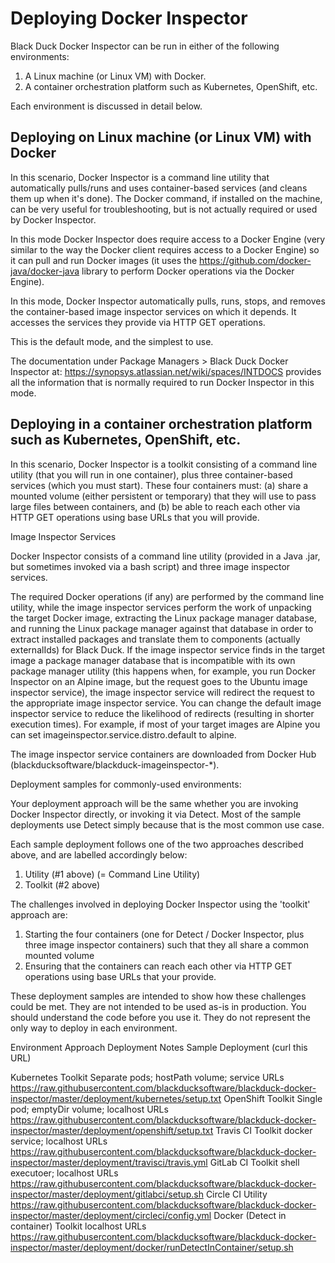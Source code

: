 # Deploying Docker Inspector

Black Duck Docker Inspector can be run in either of the following environments:

1. A Linux machine (or Linux VM) with Docker.
2. A container orchestration platform such as Kubernetes, OpenShift, etc.

Each environment is discussed in detail below.

## Deploying on Linux machine (or Linux VM) with Docker

In this scenario, Docker Inspector is a command line utility that automatically pulls/runs and uses container-based services 
(and cleans them up when it's done). The Docker command, if installed on the machine, can be very useful for troubleshooting, but is not actually
required or used by Docker Inspector.

In this mode Docker Inspector does require access to a Docker Engine (very similar to the way the Docker client requires
access to a Docker Engine) so it can pull and run Docker images (it uses the https://github.com/docker-java/docker-java
library to perform Docker operations via the Docker Engine).

In this mode, Docker Inspector automatically pulls, runs, stops, and removes the container-based image inspector services
on which it depends. It accesses the services they provide via HTTP GET operations.

This is the default mode, and the simplest to use.

The documentation under Package Managers > Black Duck Docker Inspector at: https://synopsys.atlassian.net/wiki/spaces/INTDOCS
provides all the information that is normally required to run Docker Inspector in this mode.

## Deploying in a container orchestration platform such as Kubernetes, OpenShift, etc.

In this scenario, Docker Inspector is a toolkit consisting of a command line utility (that you will run in one container), plus
three container-based services (which you must start). These four containers must:
(a) share a mounted volume (either persistent or temporary) that they will use to pass large files between containers, and
(b) be able to reach each other via HTTP GET operations using base URLs that you will provide.

Image Inspector Services

Docker Inspector consists of a command line utility (provided in a Java .jar, but sometimes invoked via a bash script)
and three image inspector services.

The required Docker operations (if any) are performed by the command line utility, while the image inspector services
perform the work of unpacking the target Docker image, extracting the Linux package manager database,
and running the Linux package manager against that database in order to extract installed packages
and translate them to components (actually externalIds) for Black Duck. If the image inspector service
finds in the target image a package manager database that is incompatible with its own package manager utility
(this happens when, for example, you run Docker Inspector on an Alpine image, but the request goes to the
Ubuntu image inspector service), the image inspector service will redirect the request to the appropriate
image inspector service. You can change the default image inspector service to reduce the likelihood
of redirects (resulting in shorter execution times). For example, if most of your target images are Alpine
you can set imageinspector.service.distro.default to alpine.

The image inspector service containers are downloaded from Docker Hub (blackducksoftware/blackduck-imageinspector-*).

Deployment samples for commonly-used environments:

Your deployment approach will be the same whether you are invoking Docker Inspector directly, or invoking it via Detect.
Most of the sample deployments use Detect simply because that is the most common use case.

Each sample deployment follows one of the two approaches described above, and are labelled accordingly below:
1. Utility (#1 above) (= Command Line Utility)
2. Toolkit (#2 above)

The challenges involved in deploying Docker Inspector using the 'toolkit' approach are:
1. Starting the four containers (one for Detect / Docker Inspector, plus three image inspector containers) such that they all share a common mounted volume
2. Ensuring that the containers can reach each other via HTTP GET operations using base URLs that your provide.

These deployment samples are intended to show how these challenges could be met. They are not intended to be used as-is in production.
You should understand the code before you use it. They do not represent the only way to deploy in each environment.


Environment			Approach	Deployment Notes				Sample Deployment (curl this URL)

Kubernetes			Toolkit		Separate pods; hostPath volume; service URLs	https://raw.githubusercontent.com/blackducksoftware/blackduck-docker-inspector/master/deployment/kubernetes/setup.txt
OpenShift			Toolkit		Single pod; emptyDir volume; localhost URLs	https://raw.githubusercontent.com/blackducksoftware/blackduck-docker-inspector/master/deployment/openshift/setup.txt
Travis CI			Toolkit		docker service; localhost URLs			https://raw.githubusercontent.com/blackducksoftware/blackduck-docker-inspector/master/deployment/travisci/travis.yml
GitLab CI			Toolkit		shell executoer; localhost URLs			https://raw.githubusercontent.com/blackducksoftware/blackduck-docker-inspector/master/deployment/gitlabci/setup.sh
Circle CI			Utility								https://raw.githubusercontent.com/blackducksoftware/blackduck-docker-inspector/master/deployment/circleci/config.yml
Docker (Detect in container)	Toolkit		localhost URLs					https://raw.githubusercontent.com/blackducksoftware/blackduck-docker-inspector/master/deployment/docker/runDetectInContainer/setup.sh

